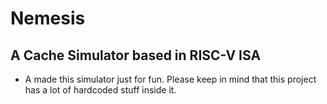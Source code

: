 # Nemesis

## A Cache Simulator based in RISC-V ISA
* A made this simulator just for fun. Please keep in mind that this project has a lot of hardcoded stuff inside it.
